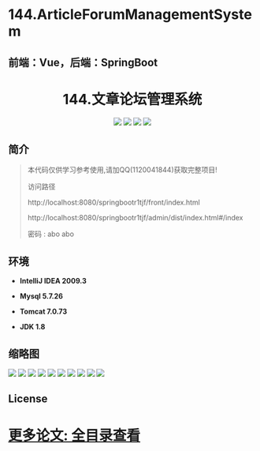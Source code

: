 # 144.ArticleForumManagementSystem

<p><h2>前端：Vue，后端：SpringBoot</h2></p>

<p><h1 align="center">144.文章论坛管理系统</h1></p>


<p align="center">
	<img src="https://img.shields.io/badge/jdk-1.8-orange.svg"/>
    <img src="https://img.shields.io/badge/springBoot-5.x-lightgrey.svg"/>
    <img src="https://img.shields.io/badge/vue-3.x-blue.svg"/>
    <img src="https://img.shields.io/badge/mysql-5.x-yellow.svg"/>
</p>

## 简介
> 本代码仅供学习参考使用,请加QQ(1120041844)获取完整项目!
> 
>访问路径
>
> http://localhost:8080/springbootr1tjf/front/index.html
>
> http://localhost:8080/springbootr1tjf/admin/dist/index.html#/index
>
> 密码 : abo abo


## 环境

- <b>IntelliJ IDEA 2009.3</b>

- <b>Mysql 5.7.26</b>

- <b>Tomcat 7.0.73</b>

- <b>JDK 1.8</b>




## 缩略图

![](https://img2022.cnblogs.com/blog/588112/202207/588112-20220709070629455-468117113.png)
![](https://img2022.cnblogs.com/blog/588112/202207/588112-20220709070637568-1984909096.png)
![](https://img2022.cnblogs.com/blog/588112/202207/588112-20220709070642158-160684071.png)
![](https://img2022.cnblogs.com/blog/588112/202207/588112-20220709070646198-79782528.png)
![](https://img2022.cnblogs.com/blog/588112/202207/588112-20220709070654490-449741832.png)
![](https://img2022.cnblogs.com/blog/588112/202207/588112-20220709070706941-844313906.png)
![](https://img2022.cnblogs.com/blog/588112/202207/588112-20220709070716183-759044650.png)
![](https://img2022.cnblogs.com/blog/588112/202207/588112-20220709070721081-1996966964.png)
![](https://img2022.cnblogs.com/blog/588112/202207/588112-20220709070725666-1003576263.png)
![](https://img2022.cnblogs.com/blog/588112/202207/588112-20220709070729767-1439389225.png)


## License

# [更多论文: 全目录查看](https://gitee.com/jiananxu/projects)



